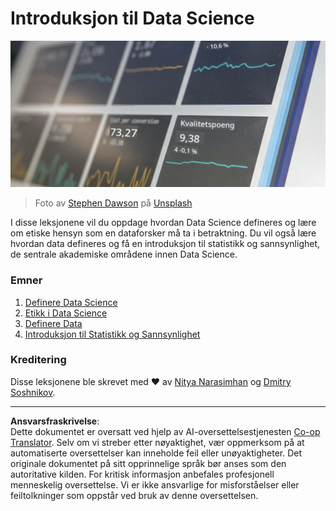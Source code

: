 <!--
CO_OP_TRANSLATOR_METADATA:
{
  "original_hash": "696a8474a01054281704cbfb09148949",
  "translation_date": "2025-08-26T21:14:08+00:00",
  "source_file": "1-Introduction/README.md",
  "language_code": "no"
}
-->
# Introduksjon til Data Science

![data i aksjon](../../../translated_images/data.48e22bb7617d8d92188afbc4c48effb920ba79f5cebdc0652cd9f34bbbd90c18.no.jpg)  
> Foto av <a href="https://unsplash.com/@dawson2406?utm_source=unsplash&utm_medium=referral&utm_content=creditCopyText">Stephen Dawson</a> på <a href="https://unsplash.com/s/photos/data?utm_source=unsplash&utm_medium=referral&utm_content=creditCopyText">Unsplash</a>

I disse leksjonene vil du oppdage hvordan Data Science defineres og lære om etiske hensyn som en dataforsker må ta i betraktning. Du vil også lære hvordan data defineres og få en introduksjon til statistikk og sannsynlighet, de sentrale akademiske områdene innen Data Science.

### Emner

1. [Definere Data Science](01-defining-data-science/README.md)  
2. [Etikk i Data Science](02-ethics/README.md)  
3. [Definere Data](03-defining-data/README.md)  
4. [Introduksjon til Statistikk og Sannsynlighet](04-stats-and-probability/README.md)  

### Kreditering

Disse leksjonene ble skrevet med ❤️ av [Nitya Narasimhan](https://twitter.com/nitya) og [Dmitry Soshnikov](https://twitter.com/shwars).  

---

**Ansvarsfraskrivelse**:  
Dette dokumentet er oversatt ved hjelp av AI-oversettelsestjenesten [Co-op Translator](https://github.com/Azure/co-op-translator). Selv om vi streber etter nøyaktighet, vær oppmerksom på at automatiserte oversettelser kan inneholde feil eller unøyaktigheter. Det originale dokumentet på sitt opprinnelige språk bør anses som den autoritative kilden. For kritisk informasjon anbefales profesjonell menneskelig oversettelse. Vi er ikke ansvarlige for misforståelser eller feiltolkninger som oppstår ved bruk av denne oversettelsen.